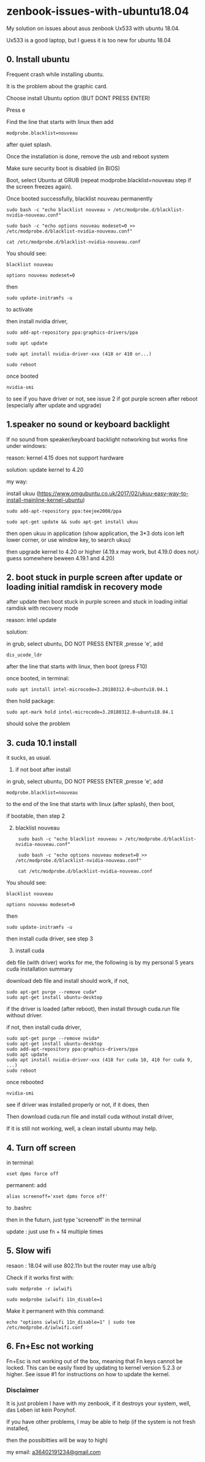 # zenbook-issues-with-ubuntu18.04

My solution on issues about asus zenbook Ux533 with ubuntu 18.04.

Ux533 is a good laptop, but I guess it is too new for ubuntu 18.04

## 0. Install ubuntu 
Frequent crash while installing ubuntu.

It is the problem about the graphic card.

Choose install Ubuntu option (BUT DONT PRESS ENTER)

Press e

Find the line that starts with linux then add 

    modprobe.blacklist=nouveau

after quiet splash.

Once the installation is done, remove the usb and reboot system

Make sure security boot is disabled (in BIOS)

Boot, select Ubuntu at GRUB (repeat modprobe.blacklist=nouveau step if the screen freezes again).

Once booted successfully, blacklist nouveau permanently

    sudo bash -c "echo blacklist nouveau > /etc/modprobe.d/blacklist-nvidia-nouveau.conf"

    sudo bash -c "echo options nouveau modeset=0 >> /etc/modprobe.d/blacklist-nvidia-nouveau.conf"

    cat /etc/modprobe.d/blacklist-nvidia-nouveau.conf

You should see:

    blacklist nouveau

    options nouveau modeset=0

then 

    sudo update-initramfs -u

to activate

then install nvidia driver, 

    sudo add-apt-repository ppa:graphics-drivers/ppa

    sudo apt update

    sudo apt install nvidia-driver-xxx (418 or 410 or...)

    sudo reboot

once booted
    
    nvidia-smi

to see if you have driver or not, see issue 2 if got purple screen after reboot (especially after update and upgrade)

## 1.speaker no sound or keyboard backlight

If no sound from speaker/keyboard backlight notworking but works fine under windows:

reason: kernel 4.15 does not support hardware

solution: update kernel to 4.20

my way:

install ukuu (https://www.omgubuntu.co.uk/2017/02/ukuu-easy-way-to-install-mainline-kernel-ubuntu)

    sudo add-apt-repository ppa:teejee2008/ppa

    sudo apt-get update && sudo apt-get install ukuu
  
then open ukuu in application (show application, the 3*3 dots icon left lower corner, or use window key, to search ukuu)

then upgrade kernel to 4.20 or higher (4.19.x may work, but 4.19.0 does not,i guess somewhere beween 4.19.1 and 4.20) 


## 2. boot stuck in purple screen after update or loading initial ramdisk in recovery mode

after update then boot stuck in purple screen and stuck in loading initial ramdisk with recovery mode

reason: intel update

solution: 

in grub, select ubuntu, DO NOT PRESS ENTER ,presse 'e', add   

    dis_ucode_ldr  
    
after the line that starts with linux, then boot (press F10)

once booted, in terminal: 

    sudo apt install intel-microcode=3.20180312.0~ubuntu18.04.1 

then hold package:  

    sudo apt-mark hold intel-microcode=3.20180312.0~ubuntu18.04.1

should solve the problem

## 3. cuda 10.1 install 

it sucks, as usual.

1. if not boot after install 

in grub, select ubuntu, DO NOT PRESS ENTER ,presse 'e', add   

    modprobe.blacklist=nouveau  
    
to the end of the line that starts with linux (after splash), then boot,

if bootable, then step 2

2. blacklist nouveau

        sudo bash -c "echo blacklist nouveau > /etc/modprobe.d/blacklist-nvidia-nouveau.conf"

        sudo bash -c "echo options nouveau modeset=0 >> /etc/modprobe.d/blacklist-nvidia-nouveau.conf"

        cat /etc/modprobe.d/blacklist-nvidia-nouveau.conf

You should see:

    blacklist nouveau

    options nouveau modeset=0

then 

    sudo update-initramfs -u

then install cuda driver, see step 3

3. install cuda 

deb file (with driver) works for me, the following is by my personal 5 years cuda installation summary 

download deb file and install should work, if not, 

    sudo apt-get purge --remove cuda*
    sudo apt-get install ubuntu-desktop

if the driver is loaded (after reboot), then install through cuda.run file without driver.

if not, then install cuda driver, 

    sudo apt-get purge --remove nvida*
    sudo apt-get install ubuntu-desktop
    sudo add-apt-repository ppa:graphics-drivers/ppa
    sudo apt update
    sudo apt install nvidia-driver-xxx (418 for cuda 10, 410 for cuda 9, ...)
    sudo reboot

once rebooted

    nvidia-smi
    
see if driver was installed properly or not, if it does, then 

Then download cuda.run file and install cuda without install driver,

If it is still not working, well, a clean install ubuntu may help.

## 4. Turn off screen 

in terminal: 

    xset dpms force off

permanent: add

    alias screenoff='xset dpms force off' 
    
to .bashrc

then in the futurn, just type 'screenoff' in the terminal 

update : just use fn + f4 multiple times

## 5. Slow wifi
resaon : 18.04 will use 802.11n but the router may use a/b/g

Check if it works first with:

    sudo modprobe -r iwlwifi

    sudo modprobe iwlwifi 11n_disable=1

Make it permanent with this command:

    echo "options iwlwifi 11n_disable=1" | sudo tee /etc/modprobe.d/iwlwifi.conf

## 6. Fn+Esc not working
Fn+Esc is not working out of the box, meaning that Fn keys cannot be locked. This can be easily fixed by updating to kernel version 5.2.3 or higher. See issue #1 for instructions on how to update the kernel.

### Disclaimer

It is just problem I have with my zenbook, if it destroys your system, well, das Leben ist kein Ponyhof.

If you have other problems, I may be able to help (if the system is not fresh installed, 

then the possibitties will be way to high)

my email: a36402191234@gmail.com
